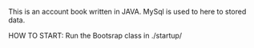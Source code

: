 This is an account book written in JAVA. MySql is used to here to stored data.

HOW TO START: Run the Bootsrap class in ./startup/
